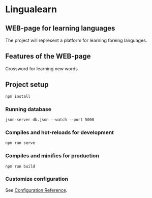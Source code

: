 # Lingualearn

## WEB-page for learning languages

The project will represent a platform for learning foreing languages.

## Features of the WEB-page

Crossword for learning new words

## Project setup

```
npm install
```

### Running database

```
json-server db.json --watch --port 5000
```

### Compiles and hot-reloads for development

```
npm run serve
```

### Compiles and minifies for production

```
npm run build
```

### Customize configuration

See [Configuration Reference](https://cli.vuejs.org/config/).
